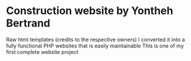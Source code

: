 # Construction website by Yontheh Bertrand
Raw html templates (credits to the respective owners) 
I converted it into a fully functional PHP websites that is easily maintainable
This is one of my first complete website project